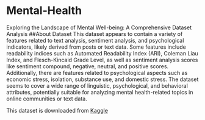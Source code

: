 # Mental-Health
Exploring the Landscape of Mental Well-being: A Comprehensive Dataset Analysis
##About Dataset
This dataset appears to contain a variety of features related to text analysis, sentiment analysis, and psychological indicators, likely derived from posts or text data. Some features include readability indices such as Automated Readability Index (ARI), Coleman Liau Index, and Flesch-Kincaid Grade Level, as well as sentiment analysis scores like sentiment compound, negative, neutral, and positive scores. Additionally, there are features related to psychological aspects such as economic stress, isolation, substance use, and domestic stress. The dataset seems to cover a wide range of linguistic, psychological, and behavioral attributes, potentially suitable for analyzing mental health-related topics in online communities or text data.

This dataset is downloaded from [Kaggle](https://www.kaggle.com/datasets/bhavikjikadara/mental-health-dataset/data)
